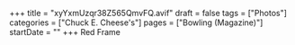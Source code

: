 +++
title = "xyYxmUzqr38Z565QmvFQ.avif"
draft = false
tags = ["Photos"]
categories = ["Chuck E. Cheese's"]
pages = ["Bowling (Magazine)"]
startDate = ""
+++
Red Frame
